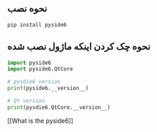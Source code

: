 ## نحوه نصب

```bash
pip install pyside6
```

## نحوه چک کردن اینکه ماژول نصب شده
```python
import pyside6
import pyside6.QtCore

# pysdie6 version
print(pyside6.__version__)

# Qt version
print(pysdie6.QtCore.__version__)
```

[[What is the pyside6]]
